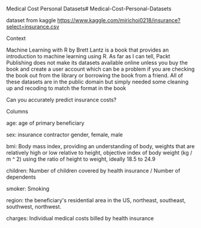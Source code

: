 Medical Cost Personal Datasets# Medical-Cost-Personal-Datasets

dataset from kaggle
https://www.kaggle.com/mirichoi0218/insurance?select=insurance.csv

Context

Machine Learning with R by Brett Lantz is a book that provides an introduction to machine learning using R. As far as I can tell, Packt Publishing does not make its datasets available online unless you buy the book and create a user account which can be a problem 
if you are checking the book out from the library or borrowing the book from a friend. All of these datasets are in the public domain but simply needed some cleaning up and recoding to match the format in the book

Can you accurately predict insurance costs?

Columns

age: age of primary beneficiary

sex: insurance contractor gender, female, male

bmi: Body mass index, providing an understanding of body, weights that are relatively high or low relative to height,
objective index of body weight (kg / m ^ 2) using the ratio of height to weight, ideally 18.5 to 24.9

children: Number of children covered by health insurance / Number of dependents

smoker: Smoking

region: the beneficiary's residential area in the US, northeast, southeast, southwest, northwest.

charges: Individual medical costs billed by health insurance
